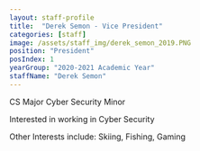 ```yaml
---
layout: staff-profile
title:  "Derek Semon - Vice President"
categories: [staff]
image: /assets/staff_img/derek_semon_2019.PNG
position: "President"
posIndex: 1
yearGroup: "2020-2021 Academic Year"
staffName: "Derek Semon"
---
```


CS Major Cyber Security Minor

Interested in working in Cyber Security

Other Interests include: Skiing, Fishing, Gaming